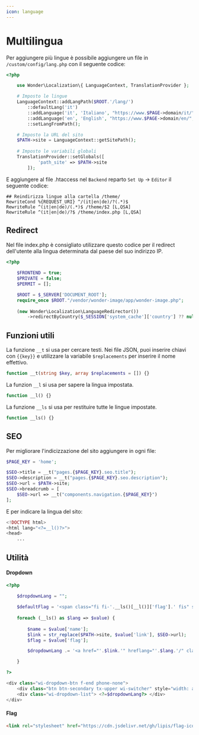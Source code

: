 ```yaml
---
icon: language
---
```


# Multilingua

Per aggiungere più lingue è possibile aggiungere un file in `/custom/config/lang.php` con il seguente codice:

```php
<?php

    use Wonder\Localization\{ LanguageContext, TranslationProvider };

    # Imposto le lingue
    LanguageContext::addLangPath($ROOT.'/lang/')
        ::defaultLang('it')
        ::addLanguage('it', 'Italiano', "https://www.$PAGE->domain/it/", 'it', ['IT'])
        ::addLanguage('en', 'English', "https://www.$PAGE->domain/en/", 'gb', [])
        ::setLangFromPath();

    # Imposto la URL del sito
    $PATH->site = LanguageContext::getSitePath();
    
    # Imposto le variabili globali
    TranslationProvider::setGlobals([
            'path_site' => $PATH->site
        ]);
```

E aggiungere al file .htaccess nel `Backend` reparto `Set Up` -> `Editor` il seguente codice:

```
## Reindirizza lingue alla cartella /theme/
RewriteCond %{REQUEST_URI} ^/(it|en|de)/?(.*)$
RewriteRule ^(it|en|de)/(.*)$ /theme/$2 [L,QSA]
RewriteRule ^(it|en|de)/?$ /theme/index.php [L,QSA]
```

## Redirect

Nel file index.php è consigliato utilizzare questo codice per il redirect dell'utente alla lingua determinata dal paese del suo indirizzo IP.

```php
<?php
    
    $FRONTEND = true;
    $PRIVATE = false;
    $PERMIT = [];

    $ROOT = $_SERVER['DOCUMENT_ROOT'];
    require_once $ROOT."/vendor/wonder-image/app/wonder-image.php";
        
    (new Wonder\Localization\LanguageRedirector())
        ->redirectByCountry($_SESSION['system_cache']['country'] ?? null);
```

## Funzioni utili

La funzione `__t` si usa per cercare testi. Nei file JSON, puoi inserire chiavi con `{{key}}` e utilizzare la variabile `$replacements` per inserire il nome effettivo.

```php
function __t(string $key, array $replacements = []) {}
```

La funzion `__l` si usa per sapere la lingua impostata.

```php
function __l() {}
```

La funzione `__ls` si usa per restituire tutte le lingue impostate.

```php
function __ls() {}
```

## SEO

Per migliorare l'indicizzazione del sito aggiungere in ogni file:

```php
$PAGE_KEY = 'home';

$SEO->title = __t("pages.{$PAGE_KEY}.seo.title");
$SEO->description = __t("pages.{$PAGE_KEY}.seo.description");
$SEO->url = $PATH->site;
$SEO->breadcrumb = [
    $SEO->url => __t("components.navigation.{$PAGE_KEY}")
];
```

E per indicare la lingua del sito:

```php
<!DOCTYPE html>
<html lang="<?=__l()?>">
<head>
    ...
```

## Utilità

#### Dropdown

```php
<?php
    
    $dropdownLang = "";

    $defaultFlag = '<span class="fi fi-'.__ls()[__l()]['flag'].' fis" style="border-radius: 50%;border: 1px solid #fff;"></span>';
    
    foreach (__ls() as $lang => $value) {
        
        $name = $value['name'];
        $link = str_replace($PATH->site, $value['link'], $SEO->url);
        $flag = $value['flag'];

        $dropdownLang .= '<a href="'.$link.'" hreflang="'.$lang.'/" class="wi-dropdown-item"><span class="fi fi-'.$flag.' fis" style="border-radius: 50%;"></span> '.$name.'</a>';

    }

?>

<div class="wi-dropdown-btn f-end phone-none">
    <div class="btn btn-secondary tx-upper wi-switcher" style="width: auto;padding-right:0;"> <?=$defaultFlag?> </div>
    <div class="wi-dropdown-list"> <?=$dropdownLang?> </div>
</div>
```

#### Flag

```html
<link rel="stylesheet" href="https://cdn.jsdelivr.net/gh/lipis/flag-icons@7.0.0/css/flag-icons.min.css"/>
```
